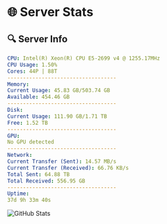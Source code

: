 # 🌐 Server Stats
## 🔍 Server Info
```yaml
CPU: Intel(R) Xeon(R) CPU E5-2699 v4 @ 1255.17MHz
CPU Usage: 1.50%
Cores: 44P | 88T
-----------------------------------
Memory:
Current Usage: 45.83 GB/503.74 GB
Available: 454.46 GB
-----------------------------------
Disk:
Current Usage: 111.90 GB/1.71 TB
Free: 1.52 TB
-----------------------------------
GPU:
No GPU detected
-----------------------------------
Network:
Current Transfer (Sent): 14.57 MB/s
Current Transfer (Received): 66.76 KB/s
Total Sent: 64.88 TB
Total Received: 556.95 GB
-----------------------------------
Uptime:
37d 9h 33m 40s
```
![GitHub Stats](https://img.shields.io/badge/Updated-2025-04-14_06:56:29-blue)
